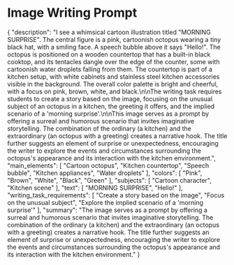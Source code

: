 # Image Writing Prompt

{
  "description": "I see a whimsical cartoon illustration titled \"MORNING SURPRISE\". The central figure is a pink, cartoonish octopus wearing a tiny black hat, with a smiling face. A speech bubble above it says \"Hello!\". The octopus is positioned on a wooden countertop that has a built-in black cooktop, and its tentacles dangle over the edge of the counter, some with cartoonish water droplets falling from them. The countertop is part of a kitchen setup, with white cabinets and stainless steel kitchen accessories visible in the background. The overall color palette is bright and cheerful, with a focus on pink, brown, white, and black.\n\nThe writing task requires students to create a story based on the image, focusing on the unusual subject of an octopus in a kitchen, the greeting it offers, and the implied scenario of a 'morning surprise'.\n\nThis image serves as a prompt by offering a surreal and humorous scenario that invites imaginative storytelling. The combination of the ordinary (a kitchen) and the extraordinary (an octopus with a greeting) creates a narrative hook. The title further suggests an element of surprise or unexpectedness, encouraging the writer to explore the events and circumstances surrounding the octopus's appearance and its interaction with the kitchen environment.",
  "main_elements": [
    "Cartoon octopus",
    "Kitchen countertop",
    "Speech bubble",
    "Kitchen appliances",
    "Water droplets"
  ],
  "colors": [
    "Pink",
    "Brown",
    "White",
    "Black",
    "Green"
  ],
  "subjects": [
    "Cartoon character",
    "Kitchen scene"
  ],
  "text": [
    "MORNING SURPRISE",
    "Hello!"
  ],
  "writing_task_requirements": [
    "Create a story based on the image",
    "Focus on the unusual subject",
    "Explore the implied scenario of a 'morning surprise'"
  ],
  "summary": "The image serves as a prompt by offering a surreal and humorous scenario that invites imaginative storytelling. The combination of the ordinary (a kitchen) and the extraordinary (an octopus with a greeting) creates a narrative hook. The title further suggests an element of surprise or unexpectedness, encouraging the writer to explore the events and circumstances surrounding the octopus's appearance and its interaction with the kitchen environment."
}